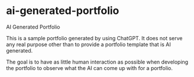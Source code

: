 # ai-generated-portfolio

AI Generated Portfolio

This is a sample portfolio generated by using ChatGPT.
It does not serve any real purpose other than to provide a portfolio template that is AI generated.

The goal is to have as little human interaction as possible when developing the portfolio to observe what the AI can come up with for a portfolio.
